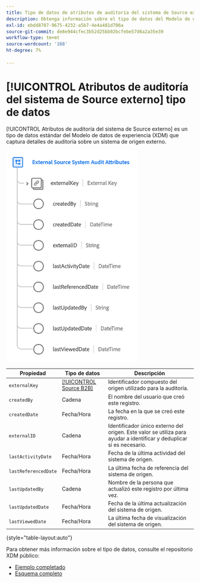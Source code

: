 ```yaml
---
title: Tipo de datos de atributos de auditoría del sistema de Source externo
description: Obtenga información sobre el tipo de datos del Modelo de datos de experiencia (XDM) de atributos de auditoría del sistema de Source externo.
exl-id: ebdd8707-9675-4232-a5b7-4e4a481d706a
source-git-commit: de8e944cfec3b52d25bb02bcfebe57d6a2a35e39
workflow-type: tm+mt
source-wordcount: '168'
ht-degree: 7%

---
```


# [!UICONTROL Atributos de auditoría del sistema de Source externo] tipo de datos

[!UICONTROL Atributos de auditoría del sistema de Source externo] es un tipo de datos estándar del Modelo de datos de experiencia (XDM) que captura detalles de auditoría sobre un sistema de origen externo.

![](../images/data-types/external-source-system-audit-attributes.png)

| Propiedad | Tipo de datos | Descripción |
| --- | --- | --- |
| `externalKey` | [[!UICONTROL Source B2B]](./b2b-source.md) | Identificador compuesto del origen utilizado para la auditoría. |
| `createdBy` | Cadena | El nombre del usuario que creó este registro. |
| `createdDate` | Fecha/Hora | La fecha en la que se creó este registro. |
| `externalID` | Cadena | Identificador único externo del origen. Este valor se utiliza para ayudar a identificar y deduplicar si es necesario. |
| `lastActivityDate` | Fecha/Hora | Fecha de la última actividad del sistema de origen. |
| `lastReferencedDate` | Fecha/Hora | La última fecha de referencia del sistema de origen. |
| `lastUpdatedBy` | Cadena | Nombre de la persona que actualizó este registro por última vez. |
| `lastUpdatedDate` | Fecha/Hora | Fecha de la última actualización del sistema de origen. |
| `lastViewedDate` | Fecha/Hora | La última fecha de visualización del sistema de origen. |

{style="table-layout:auto"}

Para obtener más información sobre el tipo de datos, consulte el repositorio XDM público:

* [Ejemplo completado](https://github.com/adobe/xdm/blob/master/components/datatypes/auditing/external-source-system-audit.example.1.json)
* [Esquema completo](https://github.com/adobe/xdm/blob/master/components/datatypes/auditing/external-source-system-audit.schema.json)

